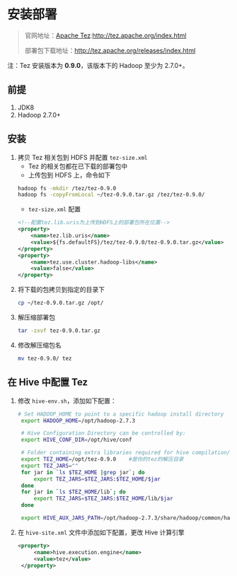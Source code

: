 # 安装部署

> 官网地址：[Apache Tez](http://tez.apache.org/index.html):<http://tez.apache.org/index.html>
> 
> 部署包下载地址：<http://tez.apache.org/releases/index.html>

注：Tez 安装版本为 **0.9.0**，该版本下的 Hadoop 至少为 2.7.0+。

## 前提

1. JDK8
2. Hadoop 2.7.0+

## 安装

1. 拷贝 Tez 相关包到 HDFS 并配置 `tez-size.xml`
   - Tez 的相关包都在已下载的部署包中
   - 上传包到 HDFS 上，命令如下
    ```bash
    hadoop fs -mkdir /tez/tez-0.9.0
    hadoop fs -copyFromLocal ~/tez-0.9.0.tar.gz /tez/tez-0.9.0/
    ```
   - `tez-size.xml` 配置
    ```xml
    <!--配置tez.lib.uris为上传到HDFS上的部署包所在位置-->
    <property>
        <name>tez.lib.uris</name>
        <value>${fs.defaultFS}/tez/tez-0.9.0/tez-0.9.0.tar.gz</value>
    </property>
    <property>
        <name>tez.use.cluster.hadoop-libs</name>
        <value>false</value>
    </property>
    ```
2. 将下载的包拷贝到指定的目录下
   ```bash
   cp ~/tez-0.9.0.tar.gz /opt/
   ```
3. 解压缩部署包
   ```bash
   tar -zxvf tez-0.9.0.tar.gz
   ```
4. 修改解压缩包名
   ```bash
   mv tez-0.9.0/ tez
   ```

## 在 Hive 中配置 Tez

1. 修改 `hive-env.sh`，添加如下配置：
   ```bash
   # Set HADOOP_HOME to point to a specific hadoop install directory
    export HADOOP_HOME=/opt/hadoop-2.7.3

    # Hive Configuration Directory can be controlled by:
    export HIVE_CONF_DIR=/opt/hive/conf

    # Folder containing extra libraries required for hive compilation/execution can be controlled by:
    export TEZ_HOME=/opt/tez-0.9.0    #是你的tez的解压目录
    export TEZ_JARS=""
    for jar in `ls $TEZ_HOME |grep jar`; do
        export TEZ_JARS=$TEZ_JARS:$TEZ_HOME/$jar
    done
    for jar in `ls $TEZ_HOME/lib`; do
        export TEZ_JARS=$TEZ_JARS:$TEZ_HOME/lib/$jar
    done

    export HIVE_AUX_JARS_PATH=/opt/hadoop-2.7.3/share/hadoop/common/hadoop-lzo-0.4.20.jar$TEZ_JARS
   ```
2. 在 `hive-site.xml` 文件中添加如下配置，更改 Hive 计算引擎
   ```xml
   <property>
        <name>hive.execution.engine</name>
        <value>tez</value>
    </property>
   ```